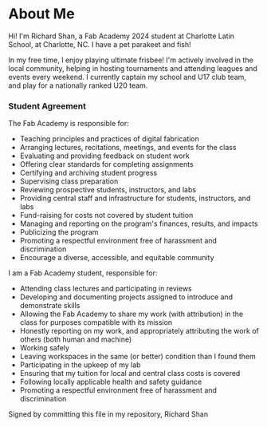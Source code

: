 # About Me

Hi! I'm Richard Shan, a Fab Academy 2024 student at Charlotte Latin School, at Charlotte, NC. I have a pet parakeet and fish!

In my free time, I enjoy playing ultimate frisbee! I'm actively involved in the local community, helping in hosting tournaments and attending leagues and events every weekend. I currently captain my school and U17 club team, and play for a nationally ranked U20 team.


### Student Agreement

The Fab Academy is responsible for:

 - Teaching principles and practices of digital fabrication
 - Arranging lectures, recitations, meetings, and events for the class
 - Evaluating and providing feedback on student work
 - Offering clear standards for completing assignments
 - Certifying and archiving student progress
 - Supervising class preparation
 - Reviewing prospective students, instructors, and labs
 - Providing central staff and infrastructure for students, instructors, and labs
 - Fund-raising for costs not covered by student tuition
 - Managing and reporting on the program's finances, results, and impacts
 - Publicizing the program
 - Promoting a respectful environment free of harassment and discrimination
 - Encourage a diverse, accessible, and equitable community

I am a Fab Academy student, responsible for:

 - Attending class lectures and participating in reviews
 - Developing and documenting projects assigned to introduce and demonstrate skills
 - Allowing the Fab Academy to share my work (with attribution) in the class for purposes compatible with its mission
 - Honestly reporting on my work, and appropriately attributing the work of others (both human and machine)
 - Working safely
 - Leaving workspaces in the same (or better) condition than I found them
 - Participating in the upkeep of my lab
 - Ensuring that my tuition for local and central class costs is covered
 - Following locally applicable health and safety guidance
 - Promoting a respectful environment free of harassment and discrimination

Signed by committing this file in my repository,
Richard Shan